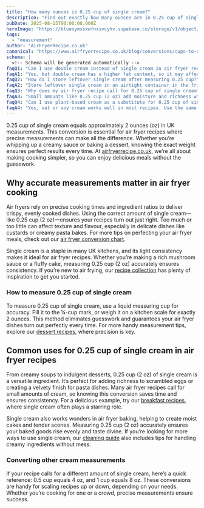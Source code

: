 ```yaml
---
title: "How many ounces is 0.25 cup of single cream?"
description: "Find out exactly how many ounces are in 0.25 cup of single cream with our simple UK conversion guide—perfect for air fryer recipes!"
pubDate: 2025-08-15T00:00:00.000Z
heroImage: "https://klueoymssxwfnxsvcyhv.supabase.co/storage/v1/object/public/Shmucket/how-many-ounces-is-0-25-cup-of-single-cream.webp"
tags:
  - "measurement"
author: "AirFryerRecipe.co.uk"
canonical: "https://www.airfryerrecipe.co.uk/blog/conversions/cups-to-ounces/how-many-ounces-is-0-25-cup-of-single-cream"
schema: |
  <!-- Schema will be generated automatically -->
faqQ1: "Can I use double cream instead of single cream in air fryer recipes?"
faqA1: "Yes, but double cream has a higher fat content, so it may affect texture. For 0.25 cup (2 oz) of single cream, you can substitute with the same amount of double cream, but expect a richer result. Adjust cooking times slightly as double cream browns faster."
faqQ2: "How do I store leftover single cream after measuring 0.25 cup?"
faqA2: "Store leftover single cream in an airtight container in the fridge for up to 3 days. Shake well before using, as it may separate. For longer storage, freeze it in ice cube trays and thaw as needed."
faqQ3: "Why does my air fryer recipe call for 0.25 cup of single cream?"
faqA3: "Small amounts like 0.25 cup (2 oz) add moisture and richness without overwhelming the dish. Air fryers circulate hot air, so too much cream can cause splattering or uneven cooking. Precise measurements ensure balance."
faqQ4: "Can I use plant-based cream as a substitute for 0.25 cup of single cream?"
faqA4: "Yes, oat or soy cream works well in most recipes. Use the same 0.25 cup (2 oz) measurement, but note that plant-based creams may alter flavour slightly. Check for stabilisers if reheating."
---
```

<p>0.25 cup of single cream equals approximately 2 ounces (oz) in UK measurements. This conversion is essential for air fryer recipes where precise measurements can make all the difference. Whether you’re whipping up a creamy sauce or baking a dessert, knowing the exact weight ensures perfect results every time. At <a href=https://www.airfryerrecipe.co.uk/>airfryerrecipe.co.uk</a>, we’re all about making cooking simpler, so you can enjoy delicious meals without the guesswork.</p>

<h2>Why accurate measurements matter in air fryer cooking</h2>  
<p>Air fryers rely on precise cooking times and ingredient ratios to deliver crispy, evenly cooked dishes. Using the correct amount of single cream—like 0.25 cup (2 oz)—ensures your recipes turn out just right. Too much or too little can affect texture and flavour, especially in delicate dishes like custards or creamy pasta bakes. For more tips on perfecting your air fryer meals, check out our <a href=https://www.airfryerrecipe.co.uk/air-fryer-conversion-chart>air fryer conversion chart</a>.</p>  

<p>Single cream is a staple in many UK kitchens, and its light consistency makes it ideal for air fryer recipes. Whether you’re making a rich mushroom sauce or a fluffy cake, measuring 0.25 cup (2 oz) accurately ensures consistency. If you’re new to air frying, our <a href=https://www.airfryerrecipe.co.uk/recipes>recipe collection</a> has plenty of inspiration to get you started.</p>  

<h3>How to measure 0.25 cup of single cream</h3>  
<p>To measure 0.25 cup of single cream, use a liquid measuring cup for accuracy. Fill it to the ¼-cup mark, or weigh it on a kitchen scale for exactly 2 ounces. This method eliminates guesswork and guarantees your air fryer dishes turn out perfectly every time. For more handy measurement tips, explore our <a href=https://www.airfryerrecipe.co.uk/recipe-category/dessert>dessert recipes</a>, where precision is key.</p>  

<h2>Common uses for 0.25 cup of single cream in air fryer recipes</h2>  
<p>From creamy soups to indulgent desserts, 0.25 cup (2 oz) of single cream is a versatile ingredient. It’s perfect for adding richness to scrambled eggs or creating a velvety finish for pasta dishes. Many air fryer recipes call for small amounts of cream, so knowing this conversion saves time and ensures consistency. For a delicious example, try our <a href=https://www.airfryerrecipe.co.uk/recipe-category/breakfast>breakfast recipes</a>, where single cream often plays a starring role.</p>  

<p>Single cream also works wonders in air fryer baking, helping to create moist cakes and tender scones. Measuring 0.25 cup (2 oz) accurately ensures your baked goods rise evenly and taste divine. If you’re looking for more ways to use single cream, our <a href=https://www.airfryerrecipe.co.uk/air-fryer-cleaner>cleaning guide</a> also includes tips for handling creamy ingredients without mess.</p>  

<h3>Converting other cream measurements</h3>  
<p>If your recipe calls for a different amount of single cream, here’s a quick reference: 0.5 cup equals 4 oz, and 1 cup equals 8 oz. These conversions are handy for scaling recipes up or down, depending on your needs. Whether you’re cooking for one or a crowd, precise measurements ensure success.</p>
